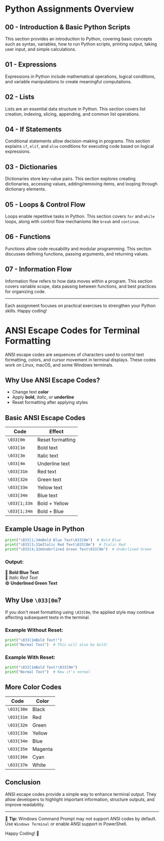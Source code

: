 # Python Assignments Overview

## 00 - Introduction & Basic Python Scripts
This section provides an introduction to Python, covering basic concepts such as syntax, variables, how to run Python scripts, printing output, taking user input, and simple calculations.

## 01 - Expressions
Expressions in Python include mathematical operations, logical conditions, and variable manipulations to create meaningful computations.

## 02 - Lists
Lists are an essential data structure in Python. This section covers list creation, indexing, slicing, appending, and common list operations.

## 04 - If Statements
Conditional statements allow decision-making in programs. This section explains `if`, `elif`, and `else` conditions for executing code based on logical expressions.

## 03 - Dictionaries
Dictionaries store key-value pairs. This section explores creating dictionaries, accessing values, adding/removing items, and looping through dictionary elements.

## 05 - Loops & Control Flow
Loops enable repetitive tasks in Python. This section covers `for` and `while` loops, along with control flow mechanisms like `break` and `continue`.

## 06 - Functions
Functions allow code reusability and modular programming. This section discusses defining functions, passing arguments, and returning values.

## 07 - Information Flow
Information flow refers to how data moves within a program. This section covers variable scope, data passing between functions, and best practices for organizing code.

---

Each assignment focuses on practical exercises to strengthen your Python skills. Happy coding!





# ANSI Escape Codes for Terminal Formatting

ANSI escape codes are sequences of characters used to control text formatting, colors, and cursor movement in terminal displays. These codes work on Linux, macOS, and some Windows terminals.

## Why Use ANSI Escape Codes?
- Change text **color**
- Apply **bold**, *italic*, or **underline**
- Reset formatting after applying styles

## Basic ANSI Escape Codes

| Code | Effect |
|------|--------|
| `\033[0m` | Reset formatting |
| `\033[1m` | Bold text |
| `\033[3m` | Italic text |
| `\033[4m` | Underline text |
| `\033[31m` | Red text |
| `\033[32m` | Green text |
| `\033[33m` | Yellow text |
| `\033[34m` | Blue text |
| `\033[1;33m` | Bold + Yellow |
| `\033[1;34m` | Bold + Blue |

## Example Usage in Python

```python
print("\033[1;34mBold Blue Text\033[0m")  # Bold Blue
print("\033[3;31mItalic Red Text\033[0m")  # Italic Red
print("\033[4;32mUnderlined Green Text\033[0m")  # Underlined Green
```

### Output:
🔵 **Bold Blue Text**  
🔴 *Italic Red Text*  
🟢 __Underlined Green Text__

## Why Use `\033[0m`?
If you don't reset formatting using `\033[0m`, the applied style may continue affecting subsequent texts in the terminal.

### Example Without Reset:
```python
print("\033[1mBold Text!")
print("Normal Text")  # This will also be bold!
```

### Example With Reset:
```python
print("\033[1mBold Text!\033[0m")
print("Normal Text")  # Now it's normal
```

## More Color Codes

| Code | Color |
|------|--------|
| `\033[30m` | Black |
| `\033[31m` | Red |
| `\033[32m` | Green |
| `\033[33m` | Yellow |
| `\033[34m` | Blue |
| `\033[35m` | Magenta |
| `\033[36m` | Cyan |
| `\033[37m` | White |

## Conclusion
ANSI escape codes provide a simple way to enhance terminal output. They allow developers to highlight important information, structure outputs, and improve readability.

---

📌 **Tip:** Windows Command Prompt may not support ANSI codes by default. Use `Windows Terminal` or enable ANSI support in PowerShell.

Happy Coding! 🚀
